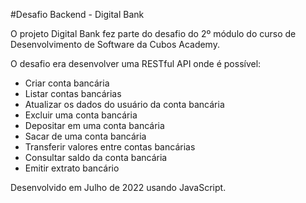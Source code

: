 #Desafio Backend - Digital Bank

O projeto Digital Bank fez parte do desafio do 2º módulo do curso de Desenvolvimento de Software da Cubos Academy.

O desafio era desenvolver uma RESTful API onde é possível:

- Criar conta bancária
- Listar contas bancárias
- Atualizar os dados do usuário da conta bancária
- Excluir uma conta bancária
- Depositar em uma conta bancária
- Sacar de uma conta bancária
- Transferir valores entre contas bancárias
- Consultar saldo da conta bancária
- Emitir extrato bancário

Desenvolvido em Julho de 2022 usando JavaScript.

